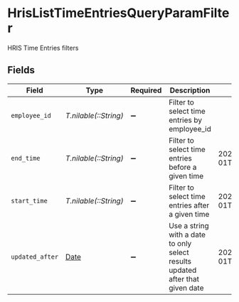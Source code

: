 # HrisListTimeEntriesQueryParamFilter

HRIS Time Entries filters


## Fields

| Field                                                                         | Type                                                                          | Required                                                                      | Description                                                                   | Example                                                                       |
| ----------------------------------------------------------------------------- | ----------------------------------------------------------------------------- | ----------------------------------------------------------------------------- | ----------------------------------------------------------------------------- | ----------------------------------------------------------------------------- |
| `employee_id`                                                                 | *T.nilable(::String)*                                                         | :heavy_minus_sign:                                                            | Filter to select time entries by employee_id                                  |                                                                               |
| `end_time`                                                                    | *T.nilable(::String)*                                                         | :heavy_minus_sign:                                                            | Filter to select time entries before a given time                             | 2020-01-01T00:00:00.000Z                                                      |
| `start_time`                                                                  | *T.nilable(::String)*                                                         | :heavy_minus_sign:                                                            | Filter to select time entries after a given time                              | 2020-01-01T00:00:00.000Z                                                      |
| `updated_after`                                                               | [Date](https://ruby-doc.org/stdlib-2.6.1/libdoc/date/rdoc/Date.html)          | :heavy_minus_sign:                                                            | Use a string with a date to only select results updated after that given date | 2020-01-01T00:00:00.000Z                                                      |